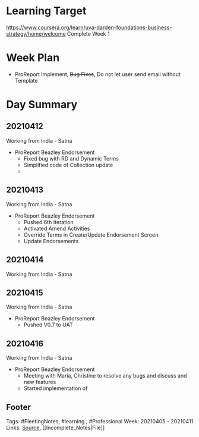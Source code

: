 # Learning Target
https://www.coursera.org/learn/uva-darden-foundations-business-strategy/home/welcome
Complete Week 1 
 
# Week Plan
- ProReport Implement, ~~Bug Fixes~~, Do not let user send email without Template


# Day Summary
## 20210412
Working from India - Satna
- ProReport Beazley Endorsement
	- Fixed bug with RD and Dynamic Terms
	- Simplified code of Collection update
	- 

## 20210413
Working from India - Satna
- ProReport Beazley Endorsement
	- Pushed 6th Iteration 
	- Activated Amend Activities
	- Override Terms in Create/Update Endorsement Screen
	- Update Endorsements

## 20210414
Working from India - Satna

## 20210415
Working from India - Satna
- ProReport Beazley Endorsement
	- Pushed V0.7 to UAT

## 20210416
Working from India - Satna
- ProReport Beazley Endorsement
	- Meeting with Maria, Christine to resolve any bugs and discuss and new features
	- Started implementation of 

## Footer

Tags: #FleetingNotes, #learning , #Professional
Week: 20210405 - 20210411
Links: 
[Source](template.md), [[Incomplete_Notes|File]]

<!--
Comment -   
-->
<!--stackedit_data:
eyJoaXN0b3J5IjpbNzQyNDg5ODU0LC0xNDcxMzU0NV19
-->